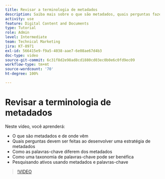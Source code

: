 ```yaml
---
title: Revisar a terminologia de metadados
description: Saiba mais sobre o que são metadados, quais perguntas fazer ao desenvolver uma estratégia de metadados e muito mais no[!UICONTROL Workfront DAM].
activity: use
feature: Digital Content and Documents
type: Tutorial
role: Admin
level: Intermediate
team: Technical Marketing
jira: KT-8971
exl-id: 566415e9-f9a5-4038-aae7-6e08ae67d4b3
doc-type: video
source-git-commit: 6c31f8d2e98ad8cd1880cd03ec0b0e6c0fd9ec09
workflow-type: tm+mt
source-wordcount: '70'
ht-degree: 100%

---
```


# Revisar a terminologia de metadados

Neste vídeo, você aprenderá:

* O que são metadados e de onde vêm
* Quais perguntas devem ser feitas ao desenvolver uma estratégia de metadados
* Como as palavras-chave diferem dos metadados
* Como uma taxonomia de palavras-chave pode ser benéfica
* Pesquisando ativos usando metadados e palavras-chave

>[!VIDEO](https://video.tv.adobe.com/v/335234/?quality=12&learn=on)
